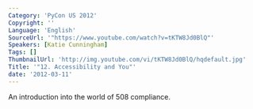 ```yaml
---
Category: 'PyCon US 2012'
Copyright: ''
Language: 'English'
SourceUrl: '"https://www.youtube.com/watch?v=tKTW8Jd0BlQ"'
Speakers: [Katie Cunningham]
Tags: []
ThumbnailUrl: 'http://img.youtube.com/vi/tKTW8Jd0BlQ/hqdefault.jpg'
Title: '"12. Accessibility and You"'
date: '2012-03-11'
---
```

An introduction into the world of 508 compliance.


